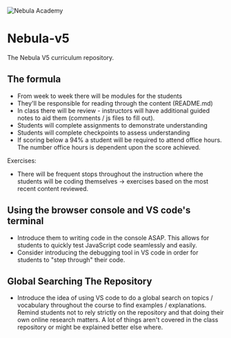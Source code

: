 ![Nebula Academy](https://nebulaacademy.com/static/media/NebulaAcademyLogoNextToTitle.7d951a1b.png)

# Nebula-v5
The Nebula V5 curriculum repository.

## The formula 

- From week to week there will be modules for the students
- They'll be responsible for reading through the content (README.md) 
- In class there will be review - instructors will have additional guided notes to aid them (comments / js files to fill out). 
- Students will complete assignments to demonstrate understanding
- Students will complete checkpoints to assess understanding
- If scoring below a 94% a student will be required to attend office hours. The number office hours is dependent upon the score achieved. 

Exercises:
- There will be frequent stops throughout the instruction where the students will be coding themselves -> exercises based on the most recent content reviewed.

## Using the browser console and VS code's terminal
- Introduce them to writing code in the console ASAP. This allows for students to quickly test JavaScript code seamlessly and easily.
- Consider introducing the debugging tool in VS code in order for students to "step through" their code.

## Global Searching The Repository
- Introduce the idea of using VS code to do a global search on topics / vocabulary throughout the course to find examples / explanations. Remind students not to rely strictly on the repository and that doing their own online research matters. A lot of things aren't covered in the class repository or might be explained better else where.